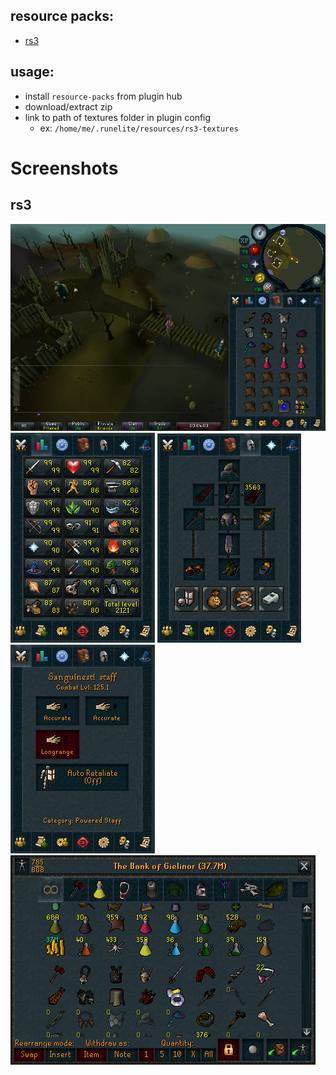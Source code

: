 ## resource packs:
- [rs3](https://github.com/sgfost/runelite-textures/raw/master/rs3/release/rs3-textures.zip)

## usage:
- install `resource-packs` from plugin hub
- download/extract zip
- link to path of textures folder in plugin config
  - ex: `/home/me/.runelite/resources/rs3-textures`



# Screenshots

## rs3
![image](https://raw.githubusercontent.com/sgfost/runelite-textures/master/rs3/screenshots/full%2Binv.png)
![image](https://raw.githubusercontent.com/sgfost/runelite-textures/master/rs3/screenshots/stats.png)
![image](https://raw.githubusercontent.com/sgfost/runelite-textures/master/rs3/screenshots/equipment.png)
![image](https://raw.githubusercontent.com/sgfost/runelite-textures/master/rs3/screenshots/attackstyles.png)
![image](https://raw.githubusercontent.com/sgfost/runelite-textures/master/rs3/screenshots/bank.png)
